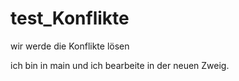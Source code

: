 # test_Konflikte

wir werde die Konflikte lösen

ich bin in main und
ich bearbeite in der neuen Zweig.
